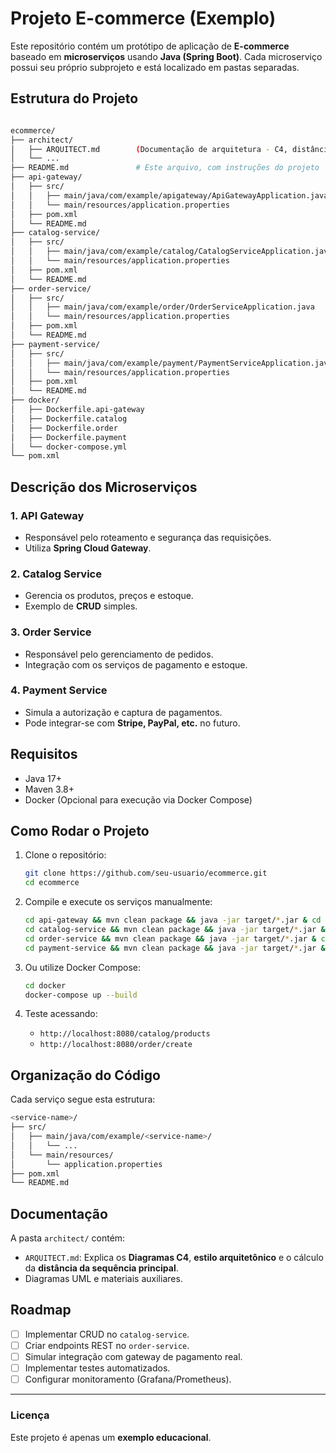 # Projeto E-commerce (Exemplo)

Este repositório contém um protótipo de aplicação de **E-commerce** baseado em **microserviços** usando **Java (Spring Boot)**. Cada microserviço possui seu próprio subprojeto e está localizado em pastas separadas.

## Estrutura do Projeto

```bash

ecommerce/
├── architect/
│   ├── ARQUITECT.md        (Documentação de arquitetura - C4, distância da sequência principal, etc.)
│   └── ...
├── README.md               # Este arquivo, com instruções do projeto
├── api-gateway/
│   ├── src/
│   │   ├── main/java/com/example/apigateway/ApiGatewayApplication.java
│   │   └── main/resources/application.properties
│   ├── pom.xml
│   └── README.md
├── catalog-service/
│   ├── src/
│   │   ├── main/java/com/example/catalog/CatalogServiceApplication.java
│   │   └── main/resources/application.properties
│   ├── pom.xml
│   └── README.md
├── order-service/
│   ├── src/
│   │   ├── main/java/com/example/order/OrderServiceApplication.java
│   │   └── main/resources/application.properties
│   ├── pom.xml
│   └── README.md
├── payment-service/
│   ├── src/
│   │   ├── main/java/com/example/payment/PaymentServiceApplication.java
│   │   └── main/resources/application.properties
│   ├── pom.xml
│   └── README.md
├── docker/
│   ├── Dockerfile.api-gateway
│   ├── Dockerfile.catalog
│   ├── Dockerfile.order
│   ├── Dockerfile.payment
│   └── docker-compose.yml
└── pom.xml  
```

## Descrição dos Microserviços

### 1. **API Gateway**

- Responsável pelo roteamento e segurança das requisições.
- Utiliza **Spring Cloud Gateway**.

### 2. **Catalog Service**

- Gerencia os produtos, preços e estoque.
- Exemplo de **CRUD** simples.

### 3. **Order Service**

- Responsável pelo gerenciamento de pedidos.
- Integração com os serviços de pagamento e estoque.

### 4. **Payment Service**

- Simula a autorização e captura de pagamentos.
- Pode integrar-se com **Stripe, PayPal, etc.** no futuro.

## Requisitos

- Java 17+
- Maven 3.8+
- Docker (Opcional para execução via Docker Compose)

## Como Rodar o Projeto

1. Clone o repositório:

   ```bash
   git clone https://github.com/seu-usuario/ecommerce.git
   cd ecommerce
   ```

2. Compile e execute os serviços manualmente:

   ```bash
   cd api-gateway && mvn clean package && java -jar target/*.jar & cd ..
   cd catalog-service && mvn clean package && java -jar target/*.jar & cd ..
   cd order-service && mvn clean package && java -jar target/*.jar & cd ..
   cd payment-service && mvn clean package && java -jar target/*.jar & cd ..
   ```

3. Ou utilize Docker Compose:

   ```bash
   cd docker
   docker-compose up --build
   ```

4. Teste acessando:
   - `http://localhost:8080/catalog/products`
   - `http://localhost:8080/order/create`

## Organização do Código

Cada serviço segue esta estrutura:

```bash
<service-name>/
├── src/
│   ├── main/java/com/example/<service-name>/
│   │   └── ...
│   └── main/resources/
│       └── application.properties
├── pom.xml
└── README.md
```

## Documentação

A pasta `architect/` contém:

- `ARQUITECT.md`: Explica os **Diagramas C4**, **estilo arquitetônico** e o cálculo da **distância da sequência principal**.
- Diagramas UML e materiais auxiliares.

## Roadmap

- [ ] Implementar CRUD no `catalog-service`.
- [ ] Criar endpoints REST no `order-service`.
- [ ] Simular integração com gateway de pagamento real.
- [ ] Implementar testes automatizados.
- [ ] Configurar monitoramento (Grafana/Prometheus).

---

### Licença

Este projeto é apenas um **exemplo educacional**.
